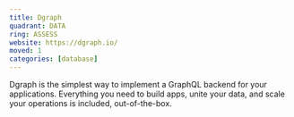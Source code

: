 ```yaml
---
title: Dgraph
quadrant: DATA
ring: ASSESS
website: https://dgraph.io/
moved: 1
categories: [database]
---
```


Dgraph is the simplest way to implement a GraphQL backend for your applications. Everything you need to build apps, unite your data, and scale your operations is included, out-of-the-box.